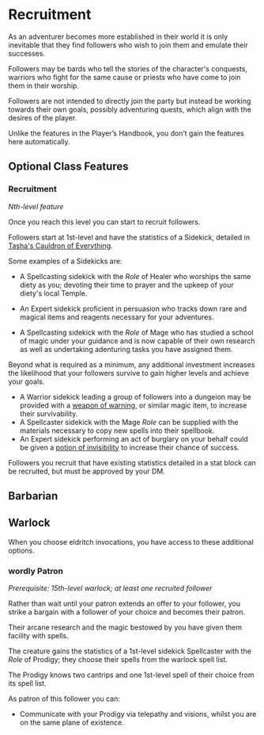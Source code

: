 
# Recruitment

As an adventurer becomes more established in their world it is only inevitable that they
find followers who wish to join them and emulate their successes.

Followers may be bards who tell the stories of the character's conquests, warriors who fight for the same cause
or priests who have come to join them in their worship.

Followers are not intended to directly join the party but instead be working towards their own goals,
possibly adventuring quests, which align with the desires of the player.

Unlike the features in the Player’s Handbook, you don’t gain the features here automatically.

## Optional Class Features

### Recruitment

_Nth-level feature_
<div style='margin-top:0px'></div>

Once you reach this level you can start to recruit followers.

Followers start at 1st-level and have the statistics of a Sidekick,
detailed in [Tasha's Cauldron of Everything](https://www.dndbeyond.com/sources/tcoe/dungeon-masters-tools#Sidekicks).

Some examples of a Sidekicks are:

- A Spellcasting sidekick with the _Role_ of Healer who worships the same diety as you;
devoting their time to prayer and the upkeep of your diety's local Temple.

- An Expert sidekick proficient in persuasion who tracks down rare and magical items and reagents
necessary for your adventures.

- A Spellcasting sidekick with the _Role_ of Mage who has studied a school of magic under your guidance
and is now capable of their own research as well as undertaking adenturing tasks you have assigned them.

Beyond what is required as a minimum, any additional investment increases the likelihood
that your followers survive to gain higher levels and achieve your goals.

- A Warrior sidekick leading a group of followers into a dungeion may be provided with
a [weapon of warning](https://www.dndbeyond.com/magic-items/weapon-of-warning),
or similar magic item, to increase their survivability.
- A Spellcaster sidekick with the Mage _Role_ can be supplied with the materials
necessary to copy new spells into their spellbook.
- An Expert sidekick performing an act of burglary on your behalf could be
given a [potion of invisibility](https://www.dndbeyond.com/magic-items/potion-of-invisibility)
to increase their chance of success.

Followers you recruit that have existing statistics detailed in a stat block can be recruited,
but must be approved by your DM.

## Barbarian

## Warlock

When you choose eldritch invocations, you have access to these additional options.

### wordly Patron

_Prerequisite: 15th-level warlock; at least one recruited follower_
<div style='margin-top:0px'></div>

Rather than wait until your patron extends an offer to your follower,
you strike a bargain with a follower of your choice and becomes their patron.

Their arcane research and the magic bestowed by you have given them facility with spells.

The creature gains the statistics of a 1st-level sidekick Spellcaster with the _Role_ of Prodigy;
they choose their spells from the warlock spell list.

The Prodigy knows two cantrips and one 1st-level spell of their choice from its spell list.

As patron of this follower you can:
- Communicate with your Prodigy via telepathy and visions, whilst you are on the same plane of existence.
